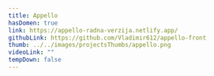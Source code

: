```yaml
---
title: Appello
hasDomen: true
link: https://appello-radna-verzija.netlify.app/
githubLink: https://github.com/Vladimir612/appello-front
thumb: ../../images/projectsThumbs/appello.png
videoLink: ""
tempDown: false
---
```

